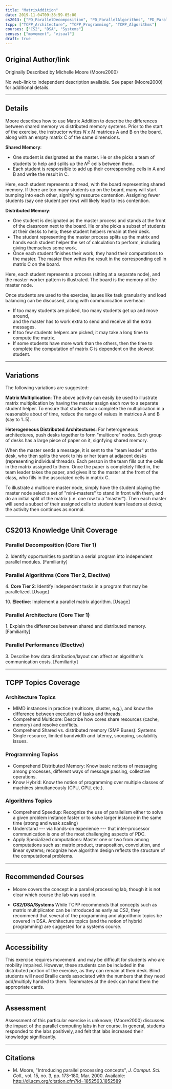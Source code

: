 ```yaml
---
title: "MatrixAddition"
date: 2019-11-04T09:38:59-05:00
cs2013: ["PD_ParallelDecomposition", "PD_ParallelAlgorithms", "PD_ParallelArchitecture", "PD_ParallelPerformance"]
tcpp: ["TCPP_Architecture", "TCPP_Programming", "TCPP_Algorithms"]
courses: ["CS2", "DSA", "Systems"]
senses: ["movement", "visual"]
draft: true
---
```


## Original Author/link

Originally Described by Michelle Moore (Moore2000)

No web-link to independent description available. See paper (Moore2000) for 
additional details.

---

## Details

Moore describes how to use Matrix Addition to describe the differences 
between shared memory vs distributed memory systems. Prior to the start 
of the exercise, the instructor writes *N* x *M* matrices A and B on the board, 
along with an empty matrix C of the same dimensions. 

**Shared Memory**:

* One student is designated as the master. He or she picks a team of students to 
  help and splits up the *N*<sup>2</sup> cells between them.
* Each student is responsible to add up their corresponding cells in A and B and 
  write the result in C.  

Here, each student represents a thread, with the board representing shared 
memory. If there are too many students up on the board, many will start 
bumping into each other, signifying resource contention. Assigning fewer 
students (say one student per row) will likely lead to less contention.

**Distributed Memory**:

* One student is designated as the master process and stands at the front of 
  the classroom next to the board. He or she picks a subset of students at 
  their desks to help; these student helpers remain at their desk.
* The student representing the master process splits up the matrix and hands 
  each student helper the set of calculation to perform, including giving 
  themselves some work. 
* Once each student finishes their work, they hand their computations to the 
  master. The master then writes the result in the corresponding cell in 
  matrix C on the board.  

Here, each student represents a process (sitting at a separate node), and the 
master-worker pattern is illustrated. The board is the memory of the master 
node. 

Once students are used to the exercise, issues like task granularity and 
load balancing can be discussed, along with communication overhead:

* If too many students are picked, too many students get up and move around,  
  and the master has to work extra to send and receive all the extra messages.
* If too few students helpers are picked, it may take a long time to compute the matrix.
* If some students have more work than the others, then the time to complete the 
  computation of matrix C is dependent on the slowest student. 

---

## Variations

The following variations are suggested:

**Matrix Multiplication**: The above activity can easily be used to illustrate 
matrix multiplication by having the master assign each row to a separate 
student helper. To ensure that students can complete the multiplication in a 
reasonable about of time, reduce the range of values in matrices A and B (say 
to 1..5). 

**Heterogeneous Distributed Architectures**: For heterogeneous architectures, 
push desks together to form "multicore" nodes. Each group of desks has a large 
piece of paper on it, signfying shared memory. 

When the master sends a message, it is sent to the "team leader" at the desk, 
who then splits the work to his or her team at adjacent desks 
(representing individual threads). Each person in the team fills out the cells 
in the matrix assigned to them. Once the paper is completely filled in, the 
team leader takes the paper, and gives it to the master at the front of the 
class, who fills in the associated cells in matrix C. 

To illustrate a multicore master node, simply have the student playing the master node select a set of 
"mini-masters" to stand in front with them, and do an initial split of 
the matrix (i.e. one row to a "master"). Then each master will send a subset 
of their assigned cells to student team leaders at desks; the activity then 
continues as normal.

---

## CS2013 Knowledge Unit Coverage

### Parallel Decomposition (Core Tier 1)

2\. Identify opportunities to partition a serial program into independent parallel modules. [Familiarity]

### Parallel Algorithms (Core Tier 2, Elective)

4\. **Core Tier 2**: Identify independent tasks in a program that may be parallelized. [Usage]

10\. **Elective**: Implement a parallel matrix algorithm. [Usage]

### Parallel Architecture (Core Tier 1)

1\. Explain the differences between shared and distributed memory. [Familiarity]

### Parallel Performance (Elective)

3\. Describe how data distribution/layout can affect an algorithm's communication costs. [Familiarity] 

---

## TCPP Topics Coverage

### Architecture Topics

* MIMD instances in practice (multicore, cluster, e.g.), and know the difference between execution of tasks and threads.
* Comprehend Multicore: Describe how cores share resources (cache, memory) and resolve conflicts.
* Comprehend Shared vs. distributed memory (SMP Buses): Systems Single resource, limited bandwidth and latency, snooping, scalability issues.


### Programming Topics

* Comprehend Distributed Memory: Know basic notions of messaging among processes, different ways of message passing, collective operations.
* Know Hybrid: Know the notion of programming over multiple classes of machines simultaneously (CPU, GPU, etc.).

### Algorithms Topics
* Comprehend Speedup: Recognize the use of parallelism either to solve a given problem instance faster or to solve larger instance in the same time (strong and weak scaling)
* Understand --- via hands-on experience --- that inter-processor communication is one of the most challenging aspects of PDC.
* Apply Specialized computations: Master one or two from among computations such as: matrix product, transposition, convolution, and linear systems; recognize how algorithm design reflects the structure of the computational problems.

---

## Recommended Courses

* Moore covers the concept in a parallel processing lab, though it is not 
  clear which course the lab was used in.

* **CS2/DSA/Systems** While TCPP recommends that concepts such as matrix 
  multiplicaton can be introduced as early as CS2, they recommend that several 
  of the programming and algorithmic topics be covered in DSA. Architecture 
  topics (and the notion of hybrid programming) are suggested for a systems course.


---

## Accessibility

This exercise requires movement. and may be difficult for students who are 
mobility impaired. However, these students can be included in the distributed 
portion of the exercise, as they can remain at their desk. Blind students 
will need Braille cards associated with the numbers that they need add/multiply 
handed to them. Teammates at the desk can hand them the appropriate cards.

---

## Assessment 

Assessment of this particular exercise is unknown; (Moore2000) discusses the 
impact of the parallel computing labs in her course. In general, students 
responded to the labs positively, and felt that labs increased their knowledge 
significantly.

---

## Citations

* M. Moore, "Introducing parallel processing concepts", *J. Comput. Sci. Coll.,* 
  vol. 15, no. 3, pp. 173–180, Mar. 2000. Available: http://dl.acm.org/citation.cfm?id=1852563.1852589
